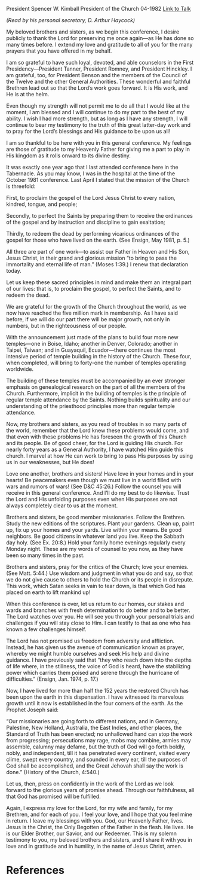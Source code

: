 President Spencer W. Kimball
President of the Church
04-1982
[Link to Talk](https://www.churchofjesuschrist.org/study/general-conference/1982/04/remember-the-mission-of-the-church?lang=eng)

_(Read by his personal secretary, D. Arthur Haycock)_

My beloved brothers and sisters, as we begin this conference, I desire publicly to thank the Lord for preserving me once again—as He has done so many times before. I extend my love and gratitude to all of you for the many prayers that you have offered in my behalf.

I am so grateful to have such loyal, devoted, and able counselors in the First Presidency—President Tanner, President Romney, and President Hinckley. I am grateful, too, for President Benson and the members of the Council of the Twelve and the other General Authorities. These wonderful and faithful Brethren lead out so that the Lord’s work goes forward. It is His work, and He is at the helm.

Even though my strength will not permit me to do all that I would like at the moment, I am blessed and I will continue to do my part to the best of my ability. I wish I had more strength, but as long as I have any strength, I will continue to bear my testimony to the truth of this great latter-day work and to pray for the Lord’s blessings and His guidance to be upon us all!

I am so thankful to be here with you in this general conference. My feelings are those of gratitude to my Heavenly Father for giving me a part to play in His kingdom as it rolls onward to its divine destiny.

It was exactly one year ago that I last attended conference here in the Tabernacle. As you may know, I was in the hospital at the time of the October 1981 conference. Last April I stated that the mission of the Church is threefold:

First, to proclaim the gospel of the Lord Jesus Christ to every nation, kindred, tongue, and people;

Secondly, to perfect the Saints by preparing them to receive the ordinances of the gospel and by instruction and discipline to gain exaltation;

Thirdly, to redeem the dead by performing vicarious ordinances of the gospel for those who have lived on the earth. (See Ensign, May 1981, p. 5.)

All three are part of one work—to assist our Father in Heaven and His Son, Jesus Christ, in their grand and glorious mission “to bring to pass the immortality and eternal life of man.” (Moses 1:39.) I renew that declaration today.

Let us keep these sacred principles in mind and make them an integral part of our lives: that is, to proclaim the gospel, to perfect the Saints, and to redeem the dead.

We are grateful for the growth of the Church throughout the world, as we now have reached the five million mark in membership. As I have said before, if we will do our part there will be major growth, not only in numbers, but in the righteousness of our people.

With the announcement just made of the plans to build four more new temples—one in Boise, Idaho; another in Denver, Colorado; another in Taipei, Taiwan; and in Guayaquil, Ecuador—there continues the most intensive period of temple building in the history of the Church. These four, when completed, will bring to forty-one the number of temples operating worldwide.

The building of these temples must be accompanied by an ever stronger emphasis on genealogical research on the part of all the members of the Church. Furthermore, implicit in the building of temples is the principle of regular temple attendance by the Saints. Nothing builds spirituality and our understanding of the priesthood principles more than regular temple attendance.

Now, my brothers and sisters, as you read of troubles in so many parts of the world, remember that the Lord knew these problems would come, and that even with these problems He has foreseen the growth of this Church and its people. Be of good cheer, for the Lord is guiding His church. For nearly forty years as a General Authority, I have watched Him guide this church. I marvel at how He can work to bring to pass His purposes by using us in our weaknesses, but He does!

Love one another, brothers and sisters! Have love in your homes and in your hearts! Be peacemakers even though we must live in a world filled with wars and rumors of wars! (See D&C 45:26.) Follow the counsel you will receive in this general conference. And I’ll do my best to do likewise. Trust the Lord and His unfolding purposes even when His purposes are not always completely clear to us at the moment.

Brothers and sisters, be good member missionaries. Follow the Brethren. Study the new editions of the scriptures. Plant your gardens. Clean up, paint up, fix up your homes and your yards. Live within your means. Be good neighbors. Be good citizens in whatever land you live. Keep the Sabbath day holy. (See Ex. 20:8.) Hold your family home evenings regularly every Monday night. These are my words of counsel to you now, as they have been so many times in the past.

Brothers and sisters, pray for the critics of the Church; love your enemies. (See Matt. 5:44.) Use wisdom and judgment in what you do and say, so that we do not give cause to others to hold the Church or its people in disrepute. This work, which Satan seeks in vain to tear down, is that which God has placed on earth to lift mankind up!

When this conference is over, let us return to our homes, our stakes and wards and branches with fresh determination to do better and to be better. The Lord watches over you. He will see you through your personal trials and challenges if you will stay close to Him. I can testify to that as one who has known a few challenges himself.

The Lord has not promised us freedom from adversity and affliction. Instead, he has given us the avenue of communication known as prayer, whereby we might humble ourselves and seek His help and divine guidance. I have previously said that “they who reach down into the depths of life where, in the stillness, the voice of God is heard, have the stabilizing power which carries them poised and serene through the hurricane of difficulties.” (Ensign, Jan. 1974, p. 17.)

Now, I have lived for more than half the 152 years the restored Church has been upon the earth in this dispensation. I have witnessed its marvelous growth until it now is established in the four corners of the earth. As the Prophet Joseph said:

“Our missionaries are going forth to different nations, and in Germany, Palestine, New Holland, Australia, the East Indies, and other places, the Standard of Truth has been erected; no unhallowed hand can stop the work from progressing; persecutions may rage, mobs may combine, armies may assemble, calumny may defame, but the truth of God will go forth boldly, nobly, and independent, till it has penetrated every continent, visited every clime, swept every country, and sounded in every ear, till the purposes of God shall be accomplished, and the Great Jehovah shall say the work is done.” (History of the Church, 4:540.)

Let us, then, press on confidently in the work of the Lord as we look forward to the glorious years of promise ahead. Through our faithfulness, all that God has promised will be fulfilled.

Again, I express my love for the Lord, for my wife and family, for my Brethren, and for each of you. I feel your love, and I hope that you feel mine in return. I leave my blessings with you. God, our Heavenly Father, lives. Jesus is the Christ, the Only Begotten of the Father in the flesh. He lives. He is our Elder Brother, our Savior, and our Redeemer. This is my solemn testimony to you, my beloved brothers and sisters, and I share it with you in love and in gratitude and in humility, in the name of Jesus Christ, amen.

# References
